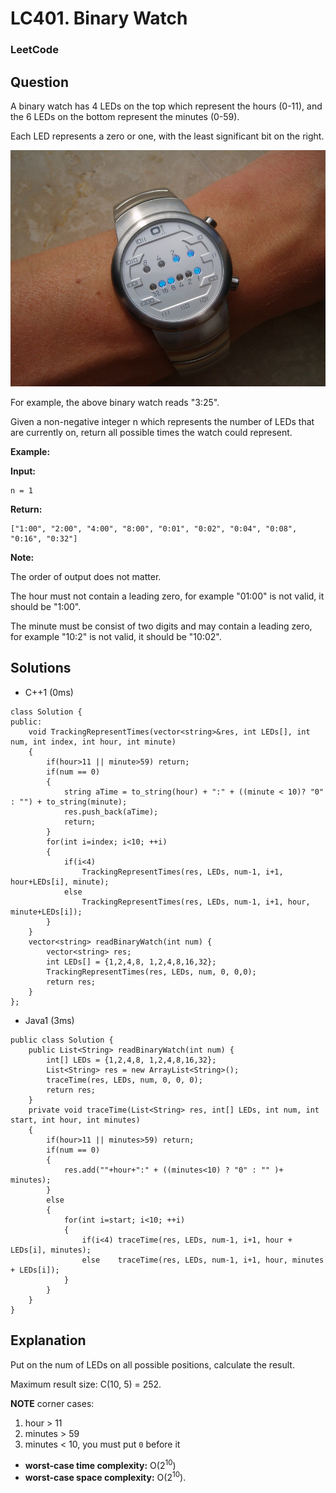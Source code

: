 # LC401. Binary Watch

### LeetCode

## Question

A binary watch has 4 LEDs on the top which represent the hours (0-11), and the 6 LEDs on the bottom represent the minutes (0-59).

Each LED represents a zero or one, with the least significant bit on the right.

![LC401BinaryWatch](Images/LC401BinaryWatch.jpg)

For example, the above binary watch reads "3:25".

Given a non-negative integer n which represents the number of LEDs that are currently on, return all possible times the watch could represent.

**Example:**

**Input:**
```
n = 1
```

**Return:** 
```
["1:00", "2:00", "4:00", "8:00", "0:01", "0:02", "0:04", "0:08", "0:16", "0:32"]
```

**Note:**

The order of output does not matter.

The hour must not contain a leading zero, for example "01:00" is not valid, it should be "1:00".

The minute must be consist of two digits and may contain a leading zero, for example "10:2" is not valid, it should be "10:02".

## Solutions

* C++1 (0ms)
```
class Solution {
public: 
    void TrackingRepresentTimes(vector<string>&res, int LEDs[], int num, int index, int hour, int minute)
    {
        if(hour>11 || minute>59) return;
        if(num == 0)
        {
            string aTime = to_string(hour) + ":" + ((minute < 10)? "0" : "") + to_string(minute);
            res.push_back(aTime);
            return;
        }
        for(int i=index; i<10; ++i)
        {
            if(i<4)
                TrackingRepresentTimes(res, LEDs, num-1, i+1, hour+LEDs[i], minute);
            else
                TrackingRepresentTimes(res, LEDs, num-1, i+1, hour, minute+LEDs[i]);
        } 
    }
    vector<string> readBinaryWatch(int num) {
        vector<string> res;
        int LEDs[] = {1,2,4,8, 1,2,4,8,16,32};
        TrackingRepresentTimes(res, LEDs, num, 0, 0,0);
        return res;
    }
};
```

* Java1 (3ms)
```
public class Solution {
    public List<String> readBinaryWatch(int num) {
        int[] LEDs = {1,2,4,8, 1,2,4,8,16,32};
        List<String> res = new ArrayList<String>();
        traceTime(res, LEDs, num, 0, 0, 0);
        return res;
    }
    private void traceTime(List<String> res, int[] LEDs, int num, int start, int hour, int minutes)
    {
        if(hour>11 || minutes>59) return;
        if(num == 0)
        {
            res.add(""+hour+":" + ((minutes<10) ? "0" : "" )+ minutes);
        }
        else
        {
            for(int i=start; i<10; ++i)
            {
                if(i<4) traceTime(res, LEDs, num-1, i+1, hour + LEDs[i], minutes);
                else    traceTime(res, LEDs, num-1, i+1, hour, minutes + LEDs[i]);
            }
        }
    }
}
```

## Explanation

Put on the num of LEDs on all possible positions, calculate the result.

Maximum result size: C(10, 5) = 252.

**NOTE** corner cases:
1. hour > 11
2. minutes > 59
3. minutes < 10, you must put `0` before it

* **worst-case time complexity:** O(2<sup>10</sup>)
* **worst-case space complexity:** O(2<sup>10</sup>).
